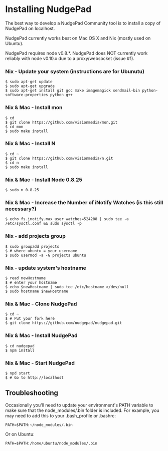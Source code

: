 Installing NudgePad
===================

The best way to develop a NudgePad Community tool is to install a copy of NudgePad on localhost.

NudgePad currently works best on Mac OS X and Nix (mostly used on Ubuntu).

NudgePad requires node v0.8.*. NudgePad does NOT currently work reliably with
node v0.10.x due to a proxy/websocket (issue #1).

### Nix - Update your system (instructions are for Ubunutu)

    $ sudo apt-get update
    $ sudo apt-get upgrade
    $ sudo apt-get install git gcc make imagemagick sendmail-bin python-software-properties python g++

### Nix & Mac - Install mon

    $ cd
    $ git clone https://github.com/visionmedia/mon.git
    $ cd mon
    $ sudo make install

### Nix & Mac - Install N

    $ cd ~
    $ git clone https://github.com/visionmedia/n.git
    $ cd n
    $ sudo make install

### Nix & Mac - Install Node 0.8.25

    $ sudo n 0.8.25

### Nix & Mac - Increase the Number of iNotify Watches (is this still necessary?)

    $ echo fs.inotify.max_user_watches=524288 | sudo tee -a /etc/sysctl.conf && sudo sysctl -p

### Nix - add projects group

    $ sudo groupadd projects
    $ # where ubuntu = your username
    $ sudo usermod -a -G projects ubuntu

### Nix - update system's hostname

    $ read newHostname
    $ # enter your hostname
    $ echo $newHostname | sudo tee /etc/hostname >/dev/null
    $ sudo hostname $newHostname

### Nix & Mac - Clone NudgePad

    $ cd ~
    $ # Put your fork here
    $ git clone https://github.com/nudgepad/nudgepad.git

### Nix & Mac - Install NudgePad

    $ cd nudgepad
    $ npm install

### Nix & Mac - Start NudgePad

    $ npd start
    $ # Go to http://localhost


Troubleshooting
---------------


Occasionally you'll need to update your environment's PATH variable to make
sure that the node_modules/.bin folder is included. For example, you may need
to add this to your .bash_profile or .bashrc:

    PATH=$PATH:~/node_modules/.bin

Or on Ubuntu:

    PATH=$PATH:/home/ubuntu/node_modules/.bin

